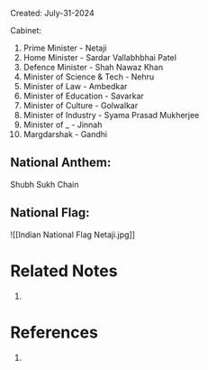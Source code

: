 Created: July-31-2024

Cabinet:

1. Prime Minister - Netaji
2. Home Minister - Sardar Vallabhbhai Patel
3. Defence Minister - Shah Nawaz Khan
4. Minister of Science & Tech - Nehru
5. Minister of Law - Ambedkar
6. Minister of Education - Savarkar
7. Minister of Culture - Golwalkar
8. Minister of Industry - Syama Prasad Mukherjee
9. Minister of _ - Jinnah
10. Margdarshak - Gandhi

## National Anthem:

Shubh Sukh Chain

## National Flag:

![[Indian National Flag Netaji.jpg]]

# Related Notes

1. 
# References

1. 
